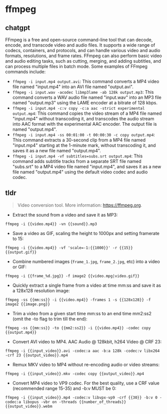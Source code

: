 # ffmpeg 
## chatgpt 
FFmpeg is a free and open-source command-line tool that can decode, encode, and transcode video and audio files. It supports a wide range of codecs, containers, and protocols, and can handle various video and audio formats, resolutions, and frame rates. FFmpeg can also perform basic video and audio editing tasks, such as cutting, merging, and adding subtitles, and can process multiple files in batch mode. Some examples of FFmpeg commands include:

- `ffmpeg -i input.mp4 output.avi`: This command converts a MP4 video file named "input.mp4" into an AVI file named "output.avi".
- `ffmpeg -i input.wav -acodec libmp3lame -ab 128k output.mp3`: This command converts a WAV audio file named "input.wav" into an MP3 file named "output.mp3" using the LAME encoder at a bitrate of 128 kbps.
- `ffmpeg -i input.mp4 -c:v copy -c:a aac -strict experimental output.mp4`: This command copies the video stream of a MP4 file named "input.mp4" without transcoding it, and transcodes the audio stream into AAC format with the experimental AAC encoder. The output file is named "output.mp4".
- `ffmpeg -i input.mp4 -ss 00:01:00 -t 00:00:30 -c copy output.mp4`: This command extracts a 30-second clip from a MP4 file named "input.mp4" starting at the 1-minute mark, without transcoding it, and saves it as a new file named "output.mp4".
- `ffmpeg -i input.mp4 -vf subtitles=subs.srt output.mp4`: This command adds subtitle tracks from a separate SRT file named "subs.srt" to a MP4 video file named "input.mp4", and saves it as a new file named "output.mp4" using the default video codec and audio codec. 

## tldr 
 
> Video conversion tool.
> More information: <https://ffmpeg.org>.

- Extract the sound from a video and save it as MP3:

`ffmpeg -i {{video.mp4}} -vn {{sound}}.mp3`

- Save a video as GIF, scaling the height to 1000px and setting framerate to 15:

`ffmpeg -i {{video.mp4}} -vf 'scale=-1:{{1000}}' -r {{15}} {{output.gif}}`

- Combine numbered images (`frame_1.jpg`, `frame_2.jpg`, etc) into a video or GIF:

`ffmpeg -i {{frame_%d.jpg}} -f image2 {{video.mpg|video.gif}}`

- Quickly extract a single frame from a video at time mm:ss and save it as a 128x128 resolution image:

`ffmpeg -ss {{mm:ss}} -i {{video.mp4}} -frames 1 -s {{128x128}} -f image2 {{image.png}}`

- Trim a video from a given start time mm:ss to an end time mm2:ss2 (omit the -to flag to trim till the end):

`ffmpeg -ss {{mm:ss}} -to {{mm2:ss2}} -i {{video.mp4}} -codec copy {{output.mp4}}`

- Convert AVI video to MP4. AAC Audio @ 128kbit, h264 Video @ CRF 23:

`ffmpeg -i {{input_video}}.avi -codec:a aac -b:a 128k -codec:v libx264 -crf 23 {{output_video}}.mp4`

- Remux MKV video to MP4 without re-encoding audio or video streams:

`ffmpeg -i {{input_video}}.mkv -codec copy {{output_video}}.mp4`

- Convert MP4 video to VP9 codec. For the best quality, use a CRF value (recommended range 15-35) and -b:v MUST be 0:

`ffmpeg -i {{input_video}}.mp4 -codec:v libvpx-vp9 -crf {{30}} -b:v 0 -codec:a libopus -vbr on -threads {{number_of_threads}} {{output_video}}.webm`
